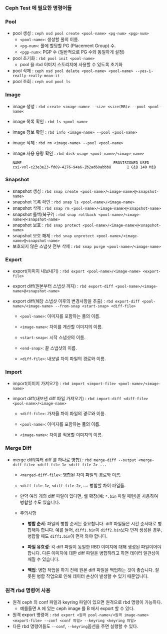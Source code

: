 ### Ceph Test 에 필요한 명령어들

### Pool

- pool 생성 : `ceph osd pool create <pool-name> <pg-num> <pgp-num>`
  - `<pool-name>`: 생성할 풀의 이름.
  - `<pg-num>`: 풀에 할당할 PG (Placement Group) 수.
  - `<pgp-num>`: PGP 수 (일반적으로 PG 수와 동일하게 설정)
- pool 초기화 : `rbd pool init <pool-name>`
  - pool 을 rbd 이미지 스토리지에 사용할 수 있도록 초기화
- pool 삭제 : `ceph osd pool delete <pool-name> <pool-name> --yes-i-really-really-mean-it`
-  pool 조회 : `ceph osd pool ls`

### Image

- image 생성 : `rbd create <image-name> --size <size(MB)> --pool <pool-name<`
- image 목록 확인 : `rbd ls <pool name>`

- image 정보 확인 : `rbd info <image-name> --pool <pool-name>`

- image 삭제 : `rbd rm <image-name> --pool <pool-name>`
- image 사용 용량 확인 : `rbd disk-usage <pool-name>/<image-name>`
  ```
  NAME                                         PROVISIONED USED
  csi-vol-c23e3e23-fd69-4276-94a6-2b2ad60abbb8       1 GiB 140 MiB
  ```

### Snapshot

- snapshot 생성 : `rbd snap create <pool-name>/<image-name>@<snapshot-name>`
- snapshot 목록 확인 : `rbd snap ls <pool-name>/<image-name>`
- snapshot 삭제 : `rbd snap rm <pool-name>/<image-name>@<snapshot-name>`
- snapshot 롤백(복구?) : `rbd snap rollback <pool-name>/<image-name>@<snapshot-name>`
- snapshot 보호 : `rbd snap protect <pool-name>/<image-name>@<snapshot-name>`
- snapshot 보호 해제 : `rbd snap unprotect <pool-name>/<image-name>@<snapshot-name>`
- 보호되지 않은 스냅샷 전부 삭제 : `rbd snap purge <pool-name>/<image-name>`

### Export

- export(이미지 내보내기) : `rbd export <pool-name>/<image-name> <export-file>`
- export diff(원본부터 스냅샷 까지) : `rbd export-diff <pool-name>/<image-name>@<snapshot-name>`
- export diff(해당 스냅샷 이후의 변경사항을 추출) : `rbd export-diff <pool-name>/<image-name> --from-snap <start-snap> <diff-file>`

  - `<pool-name>`: 이미지를 포함하는 풀의 이름.
  - `<image-name>`: 차이를 계산할 이미지의 이름.
  - `<start-snap>`: 시작 스냅샷의 이름.
  - `<end-snap>`: 끝 스냅샷의 이름.

  - `<diff-file>`: 내보낼 차이 파일의 경로와 이름.

### Import

- import(이미지 가져오기) : `rbd import <import-file> <pool-name>/<image-name>`

- import diff(내보낸 diff 파일 가져오기) : `rbd import-diff <diff-file> <pool-name>/<image-name>`

  - `<diff-file>`: 가져올 차이 파일의 경로와 이름.

  - `<pool-name>`: 이미지를 포함하는 풀의 이름.

  - `<image-name>`: 차이를 적용할 이미지의 이름.

### Merge Diff

- merge diff(여러 diff 를 하나로 병합) : `rbd merge-diff --output <merge-diff-file> <diff-file-1> <diff-file-2> ...`

  - `<merged-diff-file>`: 병합된 차이 파일의 경로와 이름.

  - `<diff-file-1>`, `<diff-file-2>`, ...: 병합할 차이 파일들.

  - 만약 여러 개의 diff 파일이 있다면, 쉘 확장(예: `*.bin` 파일 패턴)을 사용하여 병합할 수도 있습니다.

  - 주의사항

    - **병합 순서**: 파일의 병합 순서는 중요합니다. diff 파일들은 시간 순서대로 병합해야 합니다. 예를 들어, `diff1.bin`이 `diff2.bin`보다 먼저 생성된 경우, 병합할 때도 `diff1.bin`이 먼저 와야 합니다.

    - **파일 유효성**: 각 diff 파일이 동일한 RBD 이미지에 대해 생성된 파일이어야 합니다. 다른 이미지에 대한 diff 파일을 병합하려고 하면 데이터 일관성이 깨질 수 있습니다.

    - **백업**: 병합 작업을 하기 전에 원본 diff 파일을 백업하는 것이 좋습니다. 잘못된 병합 작업으로 인해 데이터 손상이 발생할 수 있기 때문입니다.



### 원격 rbd 명령어 사용

- 원격 ceph 의 conf 파일과 keyring 파일이 있으면 원격으로 rbd 명령이 가능하다.
  - 예를들면 A 에 있는 ceph image 를 B 에서 export 할 수 있다.
- 원격 export 명령어 : `rbd export <원격 pool-name>/<원격 image-name> <export-file> --conf <conf 파일> --keyring <keyring 파일>`
- 다른  rbd 명령어들도 `--conf`, `--keyring`옵션을 주면 실행할 수 있다.